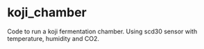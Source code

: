 # koji_chamber
Code to run a koji fermentation chamber. Using scd30 sensor with temperature, humidity and CO2. 
